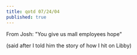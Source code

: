 ```yaml
---
title: qotd 07/24/04
published: true
---
```


From Josh: "You give us mall employees hope"

(said after I told him the story of how I hit on Libby)
